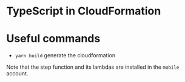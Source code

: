 # TypeScript in CloudFormation

# Useful commands

-   `yarn build` generate the cloudformation

Note that the step function and its lambdas are installed in the `mobile` account.

